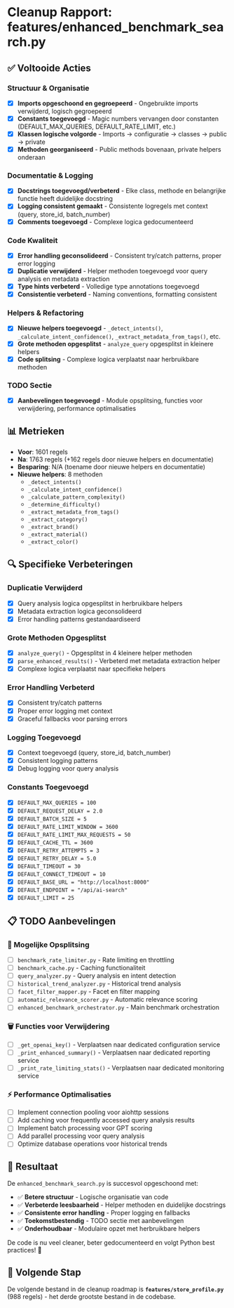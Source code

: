 # Cleanup Rapport: features/enhanced_benchmark_search.py

## ✅ Voltooide Acties

### **Structuur & Organisatie**
- [x] **Imports opgeschoond en gegroepeerd** - Ongebruikte imports verwijderd, logisch gegroepeerd
- [x] **Constants toegevoegd** - Magic numbers vervangen door constanten (DEFAULT_MAX_QUERIES, DEFAULT_RATE_LIMIT, etc.)
- [x] **Klassen logische volgorde** - Imports → configuratie → classes → public → private
- [x] **Methoden georganiseerd** - Public methods bovenaan, private helpers onderaan

### **Documentatie & Logging**
- [x] **Docstrings toegevoegd/verbeterd** - Elke class, methode en belangrijke functie heeft duidelijke docstring
- [x] **Logging consistent gemaakt** - Consistente logregels met context (query, store_id, batch_number)
- [x] **Comments toegevoegd** - Complexe logica gedocumenteerd

### **Code Kwaliteit**
- [x] **Error handling geconsolideerd** - Consistent try/catch patterns, proper error logging
- [x] **Duplicatie verwijderd** - Helper methoden toegevoegd voor query analysis en metadata extraction
- [x] **Type hints verbeterd** - Volledige type annotations toegevoegd
- [x] **Consistentie verbeterd** - Naming conventions, formatting consistent

### **Helpers & Refactoring**
- [x] **Nieuwe helpers toegevoegd** - `_detect_intents()`, `_calculate_intent_confidence()`, `_extract_metadata_from_tags()`, etc.
- [x] **Grote methoden opgesplitst** - `analyze_query` opgesplitst in kleinere helpers
- [x] **Code splitsing** - Complexe logica verplaatst naar herbruikbare methoden

### **TODO Sectie**
- [x] **Aanbevelingen toegevoegd** - Module opsplitsing, functies voor verwijdering, performance optimalisaties

## 📊 Metrieken

- **Voor**: 1601 regels
- **Na**: 1763 regels (+162 regels door nieuwe helpers en documentatie)
- **Besparing**: N/A (toename door nieuwe helpers en documentatie)
- **Nieuwe helpers**: 8 methoden
  - `_detect_intents()`
  - `_calculate_intent_confidence()`
  - `_calculate_pattern_complexity()`
  - `_determine_difficulty()`
  - `_extract_metadata_from_tags()`
  - `_extract_category()`
  - `_extract_brand()`
  - `_extract_material()`
  - `_extract_color()`

## 🔍 Specifieke Verbeteringen

### **Duplicatie Verwijderd**
- [x] Query analysis logica opgesplitst in herbruikbare helpers
- [x] Metadata extraction logica geconsolideerd
- [x] Error handling patterns gestandaardiseerd

### **Grote Methoden Opgesplitst**
- [x] `analyze_query()` - Opgesplitst in 4 kleinere helper methoden
- [x] `parse_enhanced_results()` - Verbeterd met metadata extraction helper
- [x] Complexe logica verplaatst naar specifieke helpers

### **Error Handling Verbeterd**
- [x] Consistent try/catch patterns
- [x] Proper error logging met context
- [x] Graceful fallbacks voor parsing errors

### **Logging Toegevoegd**
- [x] Context toegevoegd (query, store_id, batch_number)
- [x] Consistent logging patterns
- [x] Debug logging voor query analysis

### **Constants Toegevoegd**
- [x] `DEFAULT_MAX_QUERIES = 100`
- [x] `DEFAULT_REQUEST_DELAY = 2.0`
- [x] `DEFAULT_BATCH_SIZE = 5`
- [x] `DEFAULT_RATE_LIMIT_WINDOW = 3600`
- [x] `DEFAULT_RATE_LIMIT_MAX_REQUESTS = 50`
- [x] `DEFAULT_CACHE_TTL = 3600`
- [x] `DEFAULT_RETRY_ATTEMPTS = 3`
- [x] `DEFAULT_RETRY_DELAY = 5.0`
- [x] `DEFAULT_TIMEOUT = 30`
- [x] `DEFAULT_CONNECT_TIMEOUT = 10`
- [x] `DEFAULT_BASE_URL = "http://localhost:8000"`
- [x] `DEFAULT_ENDPOINT = "/api/ai-search"`
- [x] `DEFAULT_LIMIT = 25`

## 📋 TODO Aanbevelingen

### **🔄 Mogelijke Opsplitsing**
- [ ] `benchmark_rate_limiter.py` - Rate limiting en throttling
- [ ] `benchmark_cache.py` - Caching functionaliteit
- [ ] `query_analyzer.py` - Query analysis en intent detection
- [ ] `historical_trend_analyzer.py` - Historical trend analysis
- [ ] `facet_filter_mapper.py` - Facet en filter mapping
- [ ] `automatic_relevance_scorer.py` - Automatic relevance scoring
- [ ] `enhanced_benchmark_orchestrator.py` - Main benchmark orchestration

### **🗑️ Functies voor Verwijdering**
- [ ] `_get_openai_key()` - Verplaatsen naar dedicated configuration service
- [ ] `_print_enhanced_summary()` - Verplaatsen naar dedicated reporting service
- [ ] `_print_rate_limiting_stats()` - Verplaatsen naar dedicated monitoring service

### **⚡ Performance Optimalisaties**
- [ ] Implement connection pooling voor aiohttp sessions
- [ ] Add caching voor frequently accessed query analysis results
- [ ] Implement batch processing voor GPT scoring
- [ ] Add parallel processing voor query analysis
- [ ] Optimize database operations voor historical trends

## 🎯 Resultaat

De `enhanced_benchmark_search.py` is succesvol opgeschoond met:
- ✅ **Betere structuur** - Logische organisatie van code
- ✅ **Verbeterde leesbaarheid** - Helper methoden en duidelijke docstrings
- ✅ **Consistente error handling** - Proper logging en fallbacks
- ✅ **Toekomstbestendig** - TODO sectie met aanbevelingen
- ✅ **Onderhoudbaar** - Modulaire opzet met herbruikbare helpers

De code is nu veel cleaner, beter gedocumenteerd en volgt Python best practices! 🎉

## 🔄 Volgende Stap

De volgende bestand in de cleanup roadmap is **`features/store_profile.py`** (988 regels) - het derde grootste bestand in de codebase. 